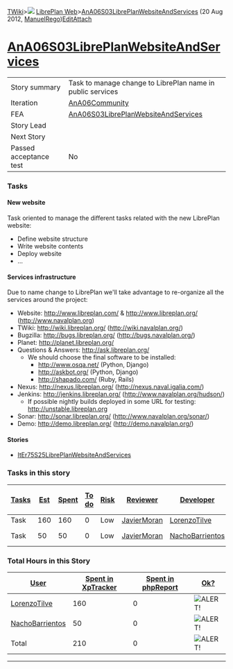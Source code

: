 [TWiki](Main_WebHome)&gt;![](/twiki/pub/TWiki/TWikiDocGraphics/web-bg-small.gif) [LibrePlan Web](LibrePlan_WebHome)&gt;[AnA06S03LibrePlanWebsiteAndServices](LibrePlan_AnA06S03LibrePlanWebsiteAndServices "Topic revision: 3 (20 Aug 2012 - 09:52:45)") (20 Aug 2012, [ManuelRego](Main_ManuelRego))[Edit](LibrePlan_AnA06S03LibrePlanWebsiteAndServices?t=1520344040 "Edit this topic text")[Attach](/twiki/bin/attach/LibrePlan/AnA06S03LibrePlanWebsiteAndServices "Attach an image or document to this topic")  

 [AnA06S03LibrePlanWebsiteAndServices](LibrePlan_AnA06S03LibrePlanWebsiteAndServices)
=====================================================================================

|                        |                                                                                      |
|------------------------|--------------------------------------------------------------------------------------|
| Story summary          | Task to manage change to LibrePlan name in public services                           |
| Iteration              | [AnA06Community](LibrePlan_AnA06Community)                                           |
| FEA                    | [AnA06S03LibrePlanWebsiteAndServices](LibrePlan_AnA06S03LibrePlanWebsiteAndServices) |
| Story Lead             |                                                                                      |
| Next Story             |                                                                                      |
| Passed acceptance test | No                                                                                   |

###  Tasks

####  New website

Task oriented to manage the different tasks related with the new LibrePlan website:

-   Define website structure
-   Write website contents
-   Deploy website
-   ...

####  Services infrastructure

Due to name change to LibrePlan we'll take advantage to re-organize all the services around the project:

-   Website: <http://www.libreplan.com/> & <http://www.libreplan.org/> (<http://www.navalplan.org>)
-   TWiki: <http://wiki.libreplan.org/> (<http://wiki.navalplan.org/>)
-   Bugzilla: <http://bugs.libreplan.org/> (<http://bugs.navalplan.org/>)
-   Planet: <http://planet.libreplan.org/>
-   Questions & Answers: <http://ask.libreplan.org/>
    -   We should choose the final software to be installed:
        -   <http://www.osqa.net/> (Python, Django)
        -   <http://askbot.org/> (Python, Django)
        -   <http://shapado.com/> (Ruby, Rails)
-   Nexus: <http://nexus.libreplan.org/> (<http://nexus.naval.igalia.com/>)
-   Jenkins: <http://jenkins.libreplan.org/> (<http://www.navalplan.org/hudson/>)
    -   If possible nightly builds deployed in some URL for testing: <http://unstable.libreplan.org>
-   Sonar: <http://sonar.libreplan.org/> (<http://www.navalplan.org/sonar/>)
-   Demo: <http://demo.libreplan.org/> (<http://demo.navalplan.org/>)

####  Stories

-   [ItEr75S25LibrePlanWebsiteAndServices](LibrePlan_ItEr75S25LibrePlanWebsiteAndServices)

###  Tasks in this story

| [Tasks](LibrePlan_AnA06S03LibrePlanWebsiteAndServices?sortcol=0;table=2;up=0#sorted_table "Sort by this column") | [Est](LibrePlan_AnA06S03LibrePlanWebsiteAndServices?sortcol=1;table=2;up=0#sorted_table "Sort by this column") | [Spent](LibrePlan_AnA06S03LibrePlanWebsiteAndServices?sortcol=2;table=2;up=0#sorted_table "Sort by this column") | [To do](LibrePlan_AnA06S03LibrePlanWebsiteAndServices?sortcol=3;table=2;up=0#sorted_table "Sort by this column") | [Risk](LibrePlan_AnA06S03LibrePlanWebsiteAndServices?sortcol=4;table=2;up=0#sorted_table "Sort by this column") | [Reviewer](LibrePlan_AnA06S03LibrePlanWebsiteAndServices?sortcol=5;table=2;up=0#sorted_table "Sort by this column") | [Developer](LibrePlan_AnA06S03LibrePlanWebsiteAndServices?sortcol=6;table=2;up=0#sorted_table "Sort by this column") | [Task Name](LibrePlan_AnA06S03LibrePlanWebsiteAndServices?sortcol=7;table=2;up=0#sorted_table "Sort by this column") | [Start Date](LibrePlan_AnA06S03LibrePlanWebsiteAndServices?sortcol=8;table=2;up=0#sorted_table "Sort by this column") | [Est End Date](LibrePlan_AnA06S03LibrePlanWebsiteAndServices?sortcol=9;table=2;up=0#sorted_table "Sort by this column") | [End Date](LibrePlan_AnA06S03LibrePlanWebsiteAndServices?sortcol=10;table=2;up=0#sorted_table "Sort by this column") |
|------------------------------------------------------------------------------------------------------------------|----------------------------------------------------------------------------------------------------------------|------------------------------------------------------------------------------------------------------------------|------------------------------------------------------------------------------------------------------------------|-----------------------------------------------------------------------------------------------------------------|---------------------------------------------------------------------------------------------------------------------|----------------------------------------------------------------------------------------------------------------------|----------------------------------------------------------------------------------------------------------------------|-----------------------------------------------------------------------------------------------------------------------|-------------------------------------------------------------------------------------------------------------------------|----------------------------------------------------------------------------------------------------------------------|
| Task                                                                                                             | 160                                                                                                            | 160                                                                                                              | 0                                                                                                                | Low                                                                                                             | [JavierMoran](Main_JavierMoran)                                                                                     | [LorenzoTilve](Main_LorenzoTilve)                                                                                    | [New website](LibrePlan_AnA06S03LibrePlanWebsiteAndServices#TasK1)                                                   |                                                                                                                       |                                                                                                                         |                                                                                                                      |
| Task                                                                                                             | 50                                                                                                             | 50                                                                                                               | 0                                                                                                                | Low                                                                                                             | [JavierMoran](Main_JavierMoran)                                                                                     | [NachoBarrientos](Main_NachoBarrientos)                                                                              | [Services infrastructure](LibrePlan_AnA06S03LibrePlanWebsiteAndServices#TasK2)                                       |                                                                                                                       |                                                                                                                         |                                                                                                                      |

###  Total Hours in this Story

| [User](LibrePlan_AnA06S03LibrePlanWebsiteAndServices?sortcol=0;table=3;up=0#sorted_table "Sort by this column") | [Spent in XpTracker](LibrePlan_AnA06S03LibrePlanWebsiteAndServices?sortcol=1;table=3;up=0#sorted_table "Sort by this column") | [Spent in phpReport](LibrePlan_AnA06S03LibrePlanWebsiteAndServices?sortcol=2;table=3;up=0#sorted_table "Sort by this column") | [Ok?](LibrePlan_AnA06S03LibrePlanWebsiteAndServices?sortcol=3;table=3;up=0#sorted_table "Sort by this column") |
|-----------------------------------------------------------------------------------------------------------------|-------------------------------------------------------------------------------------------------------------------------------|-------------------------------------------------------------------------------------------------------------------------------|----------------------------------------------------------------------------------------------------------------|
| [LorenzoTilve](Main_LorenzoTilve)                                                                               | 160                                                                                                                           | 0                                                                                                                             | ![ALERT!](/twiki/pub/TWiki/TWikiDocGraphics/warning.gif "ALERT!")                                              |
| [NachoBarrientos](Main_NachoBarrientos)                                                                         | 50                                                                                                                            | 0                                                                                                                             | ![ALERT!](/twiki/pub/TWiki/TWikiDocGraphics/warning.gif "ALERT!")                                              |
| Total                                                                                                           | 210                                                                                                                           | 0                                                                                                                             | ![ALERT!](/twiki/pub/TWiki/TWikiDocGraphics/warning.gif "ALERT!")                                              |

------------------------------------------------------------------------
